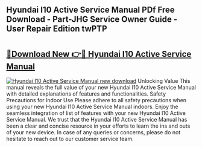 ## Hyundai I10 Active Service Manual PDf Free Download - Part-JHG Service Owner Guide - User Repair Edition twPTP

# <h2><a href="http://bc48860.oget.top/?id=Hyundai+I10+Active+Service+Manual">🔗Download New 👉🔴 Hyundai I10 Active Service Manual</a></h2>

[![Hyundai I10 Active Service Manual new download](https://i.imgur.com/5g1atiW.png)](http://bc48860.oget.top/?id=Hyundai+I10+Active+Service+Manual)
Unlocking Value This manual reveals the full value of your new Hyundai I10 Active Service Manual with detailed explanations of features and functionalities. Safety Precautions for Indoor Use Please adhere to all safety precautions when using your new Hyundai I10 Active Service Manual indoors. Enjoy the seamless integration of list of features with your new Hyundai I10 Active Service Manual. We trust that the Hyundai I10 Active Service Manual has been a clear and concise resource in your efforts to learn the ins and outs of your new device. In case of any queries or concerns, please do not hesitate to reach out to our customer service team.
